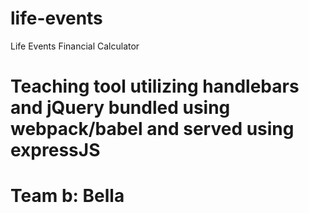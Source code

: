# life-events
Life Events Financial Calculator

# Teaching tool utilizing handlebars and jQuery bundled using webpack/babel and served using expressJS
# Team b: Bella